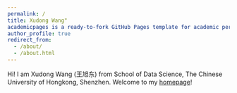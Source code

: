 ```yaml
---
permalink: /
title: Xudong Wang"
academicpages is a ready-to-fork GitHub Pages template for academic personal websitesexcerpt: "About me"
author_profile: true
redirect_from: 
  - /about/
  - /about.html
---
```


Hi! I am Xudong Wang (王旭东) from School of Data Science, The Chinese University of Hongkong, Shenzhen. 
Welcome to my [homepage](https://xd-w.github.io)! 